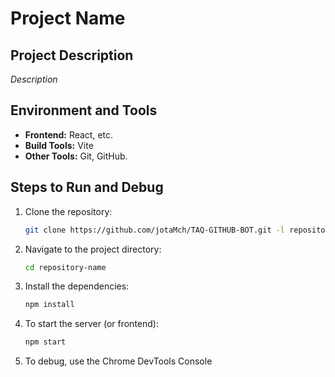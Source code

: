 # Project Name

## Project Description

_Description_

## Environment and Tools

- **Frontend:** React, etc.
- **Build Tools:** Vite
- **Other Tools:** Git, GitHub.

## Steps to Run and Debug

1. Clone the repository:
    ```bash
    git clone https://github.com/jotaMch/TAQ-GITHUB-BOT.git -l repository-name
2. Navigate to the project directory:
    ```bash
    cd repository-name

3. Install the dependencies:
    ```bash
    npm install

4. To start the server (or frontend):
    ```bash
    npm start

5. To debug, use the Chrome DevTools Console